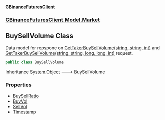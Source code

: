 #### [GBinanceFuturesClient](./index.md 'index')
### [GBinanceFuturesClient.Model.Market](./GBinanceFuturesClient-Model-Market.md 'GBinanceFuturesClient.Model.Market')
## BuySellVolume Class
Data model for repspone on [GetTakerBuySellVolume(string, string, int)](./GBinanceFuturesClient-Market-GetTakerBuySellVolume(string_string_int).md 'GBinanceFuturesClient.Market.GetTakerBuySellVolume(string, string, int)') and  
[GetTakerBuySellVolume(string, string, long, long, int)](./GBinanceFuturesClient-Market-GetTakerBuySellVolume(string_string_long_long_int).md 'GBinanceFuturesClient.Market.GetTakerBuySellVolume(string, string, long, long, int)') request.  
```csharp
public class BuySellVolume
```
Inheritance [System.Object](https://docs.microsoft.com/en-us/dotnet/api/System.Object 'System.Object') &#129106; BuySellVolume  
### Properties
- [BuySellRatio](./GBinanceFuturesClient-Model-Market-BuySellVolume-BuySellRatio.md 'GBinanceFuturesClient.Model.Market.BuySellVolume.BuySellRatio')
- [BuyVol](./GBinanceFuturesClient-Model-Market-BuySellVolume-BuyVol.md 'GBinanceFuturesClient.Model.Market.BuySellVolume.BuyVol')
- [SellVol](./GBinanceFuturesClient-Model-Market-BuySellVolume-SellVol.md 'GBinanceFuturesClient.Model.Market.BuySellVolume.SellVol')
- [Timestamp](./GBinanceFuturesClient-Model-Market-BuySellVolume-Timestamp.md 'GBinanceFuturesClient.Model.Market.BuySellVolume.Timestamp')
